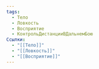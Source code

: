 ```yaml
---
tags:
  - Тело
  - Ловкость
  - Восприятие
  - КонтрольДистанцииВДальнемБою
Ссылки:
  - "[[Тело]]"
  - "[[Ловкость]]"
  - "[[Восприятие]]"
---
```

